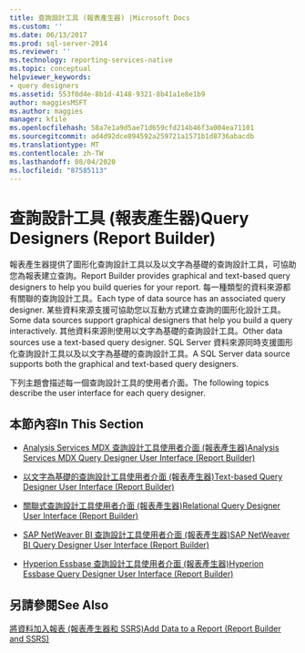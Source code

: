 ```yaml
---
title: 查詢設計工具 (報表產生器) |Microsoft Docs
ms.custom: ''
ms.date: 06/13/2017
ms.prod: sql-server-2014
ms.reviewer: ''
ms.technology: reporting-services-native
ms.topic: conceptual
helpviewer_keywords:
- query designers
ms.assetid: 553f0d4e-8b1d-4148-9321-8b41a1e8e1b9
author: maggiesMSFT
ms.author: maggies
manager: kfile
ms.openlocfilehash: 58a7e1a9d5ae71d659cfd214b46f3a004ea71101
ms.sourcegitcommit: ad4d92dce894592a259721a1571b1d8736abacdb
ms.translationtype: MT
ms.contentlocale: zh-TW
ms.lasthandoff: 08/04/2020
ms.locfileid: "87585113"
---
```

# <a name="query-designers-report-builder"></a><span data-ttu-id="cfc9f-102">查詢設計工具 (報表產生器)</span><span class="sxs-lookup"><span data-stu-id="cfc9f-102">Query Designers (Report Builder)</span></span>
  <span data-ttu-id="cfc9f-103">報表產生器提供了圖形化查詢設計工具以及以文字為基礎的查詢設計工具，可協助您為報表建立查詢。</span><span class="sxs-lookup"><span data-stu-id="cfc9f-103">Report Builder provides graphical and text-based query designers to help you build queries for your report.</span></span> <span data-ttu-id="cfc9f-104">每一種類型的資料來源都有關聯的查詢設計工具。</span><span class="sxs-lookup"><span data-stu-id="cfc9f-104">Each type of data source has an associated query designer.</span></span> <span data-ttu-id="cfc9f-105">某些資料來源支援可協助您以互動方式建立查詢的圖形化設計工具。</span><span class="sxs-lookup"><span data-stu-id="cfc9f-105">Some data sources support graphical designers that help you build a query interactively.</span></span> <span data-ttu-id="cfc9f-106">其他資料來源則使用以文字為基礎的查詢設計工具。</span><span class="sxs-lookup"><span data-stu-id="cfc9f-106">Other data sources use a text-based query designer.</span></span> <span data-ttu-id="cfc9f-107">SQL Server 資料來源同時支援圖形化查詢設計工具以及以文字為基礎的查詢設計工具。</span><span class="sxs-lookup"><span data-stu-id="cfc9f-107">A SQL Server data source supports both the graphical and text-based query designers.</span></span>  
  
 <span data-ttu-id="cfc9f-108">下列主題會描述每一個查詢設計工具的使用者介面。</span><span class="sxs-lookup"><span data-stu-id="cfc9f-108">The following topics describe the user interface for each query designer.</span></span>  
  
## <a name="in-this-section"></a><span data-ttu-id="cfc9f-109">本節內容</span><span class="sxs-lookup"><span data-stu-id="cfc9f-109">In This Section</span></span>  
  
-   [<span data-ttu-id="cfc9f-110">Analysis Services MDX 查詢設計工具使用者介面 &#40;報表產生器&#41;</span><span class="sxs-lookup"><span data-stu-id="cfc9f-110">Analysis Services MDX Query Designer User Interface &#40;Report Builder&#41;</span></span>](../../2014/reporting-services/analysis-services-mdx-query-designer-user-interface-report-builder.md)  
  
-   [<span data-ttu-id="cfc9f-111">以文字為基礎的查詢設計工具使用者介面 &#40;報表產生器&#41;</span><span class="sxs-lookup"><span data-stu-id="cfc9f-111">Text-based Query Designer User Interface &#40;Report Builder&#41;</span></span>](report-data/text-based-query-designer-user-interface-report-builder.md)  
  
-   [<span data-ttu-id="cfc9f-112">關聯式查詢設計工具使用者介面 &#40;報表產生器&#41;</span><span class="sxs-lookup"><span data-stu-id="cfc9f-112">Relational Query Designer User Interface &#40;Report Builder&#41;</span></span>](report-data/relational-query-designer-user-interface-report-builder.md)  
  
-   [<span data-ttu-id="cfc9f-113">SAP NetWeaver BI 查詢設計工具使用者介面 &#40;報表產生器&#41;</span><span class="sxs-lookup"><span data-stu-id="cfc9f-113">SAP NetWeaver BI Query Designer User Interface &#40;Report Builder&#41;</span></span>](../../2014/reporting-services/sap-netweaver-bi-query-designer-user-interface-report-builder.md)  
  
-   [<span data-ttu-id="cfc9f-114">Hyperion Essbase 查詢設計工具使用者介面 &#40;報表產生器&#41;</span><span class="sxs-lookup"><span data-stu-id="cfc9f-114">Hyperion Essbase Query Designer User Interface &#40;Report Builder&#41;</span></span>](../../2014/reporting-services/hyperion-essbase-query-designer-user-interface-report-builder.md)  
  
## <a name="see-also"></a><span data-ttu-id="cfc9f-115">另請參閱</span><span class="sxs-lookup"><span data-stu-id="cfc9f-115">See Also</span></span>  
 [<span data-ttu-id="cfc9f-116">將資料加入報表 &#40;報表產生器和 SSRS&#41;</span><span class="sxs-lookup"><span data-stu-id="cfc9f-116">Add Data to a Report &#40;Report Builder and SSRS&#41;</span></span>](report-data/report-datasets-ssrs.md)  
  
  
